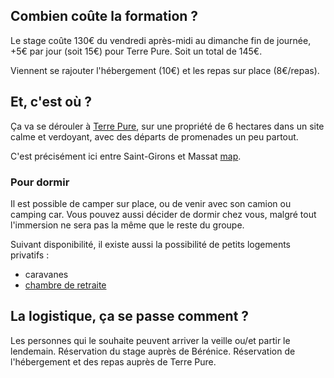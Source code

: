 ## Combien coûte la formation ?
Le stage coûte 130€ du vendredi après-midi au dimanche fin de journée, +5€ par jour (soit 15€) pour Terre Pure. 
Soit un total de 145€.

Viennent se rajouter l'hébergement (10€) et les repas sur place (8€/repas).

## Et, c'est où ?
Ça va se dérouler à [Terre Pure](https://www.terrepure.com/en-ariege), sur une propriété de 6 hectares dans un site calme et verdoyant, avec des départs de promenades un peu partout.  
  
C'est précisément ici entre Saint-Girons et Massat [map](https://goo.gl/maps/KrBqzNXAtZcAgnZ99). 

### Pour dormir
Il est possible de camper sur place, ou de venir avec son camion ou camping car. Vous pouvez aussi décider de dormir chez vous, malgré tout l'immersion ne sera pas la même que le reste du groupe.

Suivant disponibilité, il existe aussi la possibilité de petits logements privatifs :
- caravanes
- [chambre de retraite](https://www.airbnb.fr/rooms/575238152510124947)


## La logistique, ça se passe comment ?
Les personnes qui le souhaite peuvent arriver la veille ou/et partir le lendemain. 
Réservation du stage auprès de Bérénice.
Réservation de l'hébergement et des repas auprès de Terre Pure.
  

